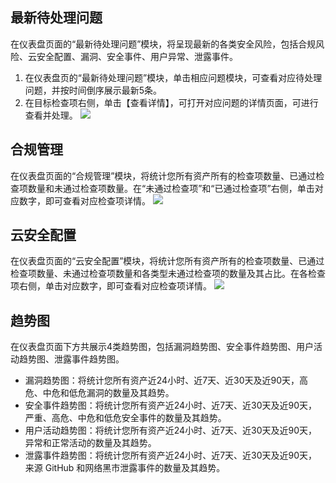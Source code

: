 ## 最新待处理问题
在仪表盘页面的“最新待处理问题”模块，将呈现最新的各类安全风险，包括合规风险、云安全配置、漏洞、安全事件、用户异常、泄露事件。
1. 在仪表盘页的“最新待处理问题”模块，单击相应问题模块，可查看对应待处理问题，并按时间倒序展示最新5条。
2. 在目标检查项右侧，单击【查看详情】，可打开对应问题的详情页面，可进行查看并处理。
![](https://main.qcloudimg.com/raw/6e4a8b22ad737ae76d4c2ac38d0b0b41.png)

## 合规管理
在仪表盘页面的“合规管理”模块，将统计您所有资产所有的检查项数量、已通过检查项数量和未通过检查项数量。在“未通过检查项”和“已通过检查项”右侧，单击对应数字，即可查看对应检查项详情。
![](https://main.qcloudimg.com/raw/1df1cd99d03652d99795cdf7703c86cf.png)
## 云安全配置
在仪表盘页面的“云安全配置”模块，将统计您所有资产所有的检查项数量、已通过检查项数量、未通过检查项数量和各类型未通过检查项的数量及其占比。在各检查项右侧，单击对应数字，即可查看对应检查项详情。
![](https://main.qcloudimg.com/raw/f8bdf4ba3ea7befce2910f735b55df0f.png)
## 趋势图
在仪表盘页面下方共展示4类趋势图，包括漏洞趋势图、安全事件趋势图、用户活动趋势图、泄露事件趋势图。
- 漏洞趋势图：将统计您所有资产近24小时、近7天、近30天及近90天，高危、中危和低危漏洞的数量及其趋势。
- 安全事件趋势图：将统计您所有资产近24小时、近7天、近30天及近90天，严重、高危、中危和低危安全事件的数量及其趋势。
- 用户活动趋势图：将统计您所有资产近24小时、近7天、近30天及近90天，异常和正常活动的数量及其趋势。
- 泄露事件趋势图：将统计您所有资产近24小时、近7天、近30天及近90天，来源 GitHub 和网络黑市泄露事件的数量及其趋势。
